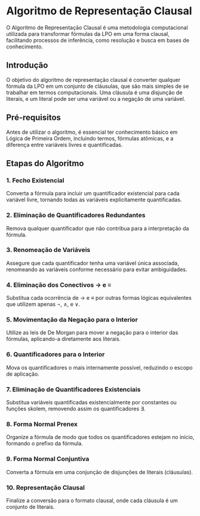 # Algoritmo de Representação Clausal

O Algoritmo de Representação Clausal é uma metodologia computacional utilizada para transformar fórmulas da LPO em uma forma clausal, facilitando processos de inferência, como resolução e busca em bases de conhecimento.

## Introdução

O objetivo do algoritmo de representação clausal é converter qualquer fórmula da LPO em um conjunto de cláusulas, que são mais simples de se trabalhar em termos computacionais. Uma cláusula é uma disjunção de literais, e um literal pode ser uma variável ou a negação de uma variável.

## Pré-requisitos

Antes de utilizar o algoritmo, é essencial ter conhecimento básico em Lógica de Primeira Ordem, incluindo termos, fórmulas atômicas, e a diferença entre variáveis livres e quantificadas.

## Etapas do Algoritmo

### 1. Fecho Existencial
Converta a fórmula para incluir um quantificador existencial para cada variável livre, tornando todas as variáveis explicitamente quantificadas.

### 2. Eliminação de Quantificadores Redundantes
Remova qualquer quantificador que não contribua para a interpretação da fórmula.

### 3. Renomeação de Variáveis
Assegure que cada quantificador tenha uma variável única associada, renomeando as variáveis conforme necessário para evitar ambiguidades.

### 4. Eliminação dos Conectivos → e ≡
Substitua cada ocorrência de → e ≡ por outras formas lógicas equivalentes que utilizem apenas ¬, ∧, e ∨.

### 5. Movimentação da Negação para o Interior
Utilize as leis de De Morgan para mover a negação para o interior das fórmulas, aplicando-a diretamente aos literais.

### 6. Quantificadores para o Interior
Mova os quantificadores o mais internamente possível, reduzindo o escopo de aplicação.

### 7. Eliminação de Quantificadores Existenciais
Substitua variáveis quantificadas existencialmente por constantes ou funções skolem, removendo assim os quantificadores ∃.

### 8. Forma Normal Prenex
Organize a fórmula de modo que todos os quantificadores estejam no início, formando o prefixo da fórmula.

### 9. Forma Normal Conjuntiva
Converta a fórmula em uma conjunção de disjunções de literais (cláusulas).

### 10. Representação Clausal
Finalize a conversão para o formato clausal, onde cada cláusula é um conjunto de literais.
